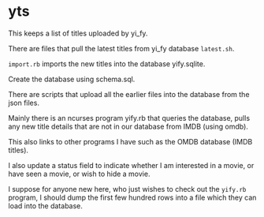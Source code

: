 # yts

This keeps a list of titles uploaded by yi_fy.

There are files that pull the latest titles from yi_fy database `latest.sh`.

`import.rb` imports the new titles into the database yify.sqlite.

Create the database using schema.sql.

There are scripts that upload all the earlier files into the database from the json files.

Mainly there is an ncurses program yify.rb that queries the database, pulls any new title details
that are not in our database from IMDB (using omdb).

This also links to other programs I have such as the OMDB database (IMDB titles). 

I also update a status field to indicate whether I am interested in a movie, or have seen a movie, or wish to hide a movie.


I suppose for anyone new here, who just wishes to check out the `yify.rb` program, I should dump the first few hundred rows into a file which they can load into the database.
